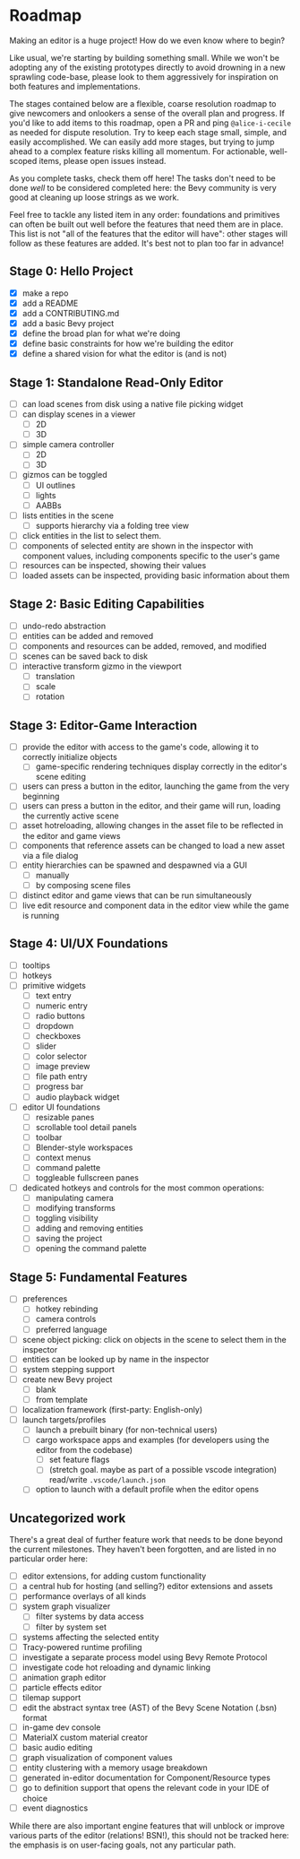 # Roadmap

Making an editor is a huge project! How do we even know where to begin?

Like usual, we're starting by building something small. While we won't be adopting any of the existing prototypes directly to avoid drowning in a new sprawling code-base, please look to them aggressively for inspiration on both features and implementations.

The stages contained below are a flexible, coarse resolution roadmap to give newcomers and onlookers a sense of the overall plan and progress.
If you'd like to add items to this roadmap, open a PR and ping `@alice-i-cecile` as needed for dispute resolution.
Try to keep each stage small, simple, and easily accomplished.
We can easily add more stages, but trying to jump ahead to a complex feature risks killing all momentum.
For actionable, well-scoped items, please open issues instead.

As you complete tasks, check them off here!
The tasks don't need to be done *well* to be considered completed here: the Bevy community is very good at cleaning up loose strings as we work.

Feel free to tackle any listed item in any order: foundations and primitives can often be built out well before the features that need them are in place.
This list is not "all of the features that the editor will have": other stages will follow as these features are added.
It's best not to plan too far in advance!

## Stage 0: Hello Project

- [x] make a repo
- [x] add a README
- [x] add a CONTRIBUTING.md
- [x] add a basic Bevy project
- [x] define the broad plan for what we're doing
- [x] define basic constraints for how we're building the editor
- [x] define a shared vision for what the editor is (and is not)

## Stage 1: Standalone Read-Only Editor

- [ ] can load scenes from disk using a native file picking widget
- [ ] can display scenes in a viewer
  - [ ] 2D
  - [ ] 3D
- [ ] simple camera controller
  - [ ] 2D
  - [ ] 3D
- [ ] gizmos can be toggled
  - [ ] UI outlines
  - [ ] lights
  - [ ] AABBs
- [ ] lists entities in the scene
  - [ ] supports hierarchy via a folding tree view
- [ ] click entities in the list to select them.
- [ ] components of selected entity are shown in the inspector with component values, including components specific to the user's game
- [ ] resources can be inspected, showing their values
- [ ] loaded assets can be inspected, providing basic information about them

## Stage 2: Basic Editing Capabilities

- [ ] undo-redo abstraction
- [ ] entities can be added and removed
- [ ] components and resources can be added, removed, and modified
- [ ] scenes can be saved back to disk
- [ ] interactive transform gizmo in the viewport
  - [ ] translation
  - [ ] scale
  - [ ] rotation

## Stage 3: Editor-Game Interaction

- [ ] provide the editor with access to the game's code, allowing it to correctly initialize objects
  - [ ] game-specific rendering techniques display correctly in the editor's scene editing
- [ ] users can press a button in the editor, launching the game from the very beginning
- [ ] users can press a button in the editor, and their game will run, loading the currently active scene
- [ ] asset hotreloading, allowing changes in the asset file to be reflected in the editor and game views
- [ ] components that reference assets can be changed to load a new asset via a file dialog
- [ ] entity hierarchies can be spawned and despawned via a GUI
  - [ ] manually
  - [ ] by composing scene files
- [ ] distinct editor and game views that can be run simultaneously
- [ ] live edit resource and component data in the editor view while the game is running

## Stage 4: UI/UX Foundations

- [ ] tooltips
- [ ] hotkeys
- [ ] primitive widgets
  - [ ] text entry
  - [ ] numeric entry
  - [ ] radio buttons
  - [ ] dropdown
  - [ ] checkboxes
  - [ ] slider
  - [ ] color selector
  - [ ] image preview
  - [ ] file path entry
  - [ ] progress bar
  - [ ] audio playback widget
- [ ] editor UI foundations
  - [ ] resizable panes
  - [ ] scrollable tool detail panels
  - [ ] toolbar
  - [ ] Blender-style workspaces
  - [ ] context menus
  - [ ] command palette
  - [ ] toggleable fullscreen panes
- [ ] dedicated hotkeys and controls for the most common operations:
  - [ ] manipulating camera
  - [ ] modifying transforms
  - [ ] toggling visibility
  - [ ] adding and removing entities
  - [ ] saving the project
  - [ ] opening the command palette

## Stage 5: Fundamental Features

- [ ] preferences
  - [ ] hotkey rebinding
  - [ ] camera controls
  - [ ] preferred language
- [ ] scene object picking: click on objects in the scene to select them in the inspector
- [ ] entities can be looked up by name in the inspector
- [ ] system stepping support
- [ ] create new Bevy project
  - [ ] blank
  - [ ] from template
- [ ] localization framework (first-party: English-only)
- [ ] launch targets/profiles
  - [ ] launch a prebuilt binary (for non-technical users)
  - [ ] cargo workspace apps and examples (for developers using the editor from the codebase)
    - [ ] set feature flags
    - [ ] (stretch goal. maybe as part of a possible vscode integration) read/write `.vscode/launch.json`
  - [ ] option to launch with a default profile when the editor opens

## Uncategorized work

There's a great deal of further feature work that needs to be done beyond the current milestones.
They haven't been forgotten, and are listed in no particular order here:

- [ ] editor extensions, for adding custom functionality
- [ ] a central hub for hosting (and selling?) editor extensions and assets
- [ ] performance overlays of all kinds
- [ ] system graph visualizer
  - [ ] filter systems by data access
  - [ ] filter by system set
- [ ] systems affecting the selected entity
- [ ] Tracy-powered runtime profiling
- [ ] investigate a separate process model using Bevy Remote Protocol
- [ ] investigate code hot reloading and dynamic linking
- [ ] animation graph editor
- [ ] particle effects editor
- [ ] tilemap support
- [ ] edit the abstract syntax tree (AST) of the Bevy Scene Notation (.bsn) format
- [ ] in-game dev console
- [ ] MaterialX custom material creator
- [ ] basic audio editing
- [ ] graph visualization of component values
- [ ] entity clustering with a memory usage breakdown
- [ ] generated in-editor documentation for Component/Resource types
- [ ] go to definition support that opens the relevant code in your IDE of choice
- [ ] event diagnostics

While there are also important engine features that will unblock or improve various parts of the editor (relations! BSN!),
this should not be tracked here: the emphasis is on user-facing goals, not any particular path.
